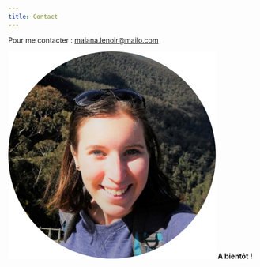 ```yaml
---
title: Contact
---
```

Pour me contacter : maiana.lenoir@mailo.com

![Maiana Lenoir](https://github.com/Maiana8L/test-website-repo-3796/blob/main/images/Maiana%20-%20Photo%20CV%20cercle.png?raw=true)  **A bientôt !**